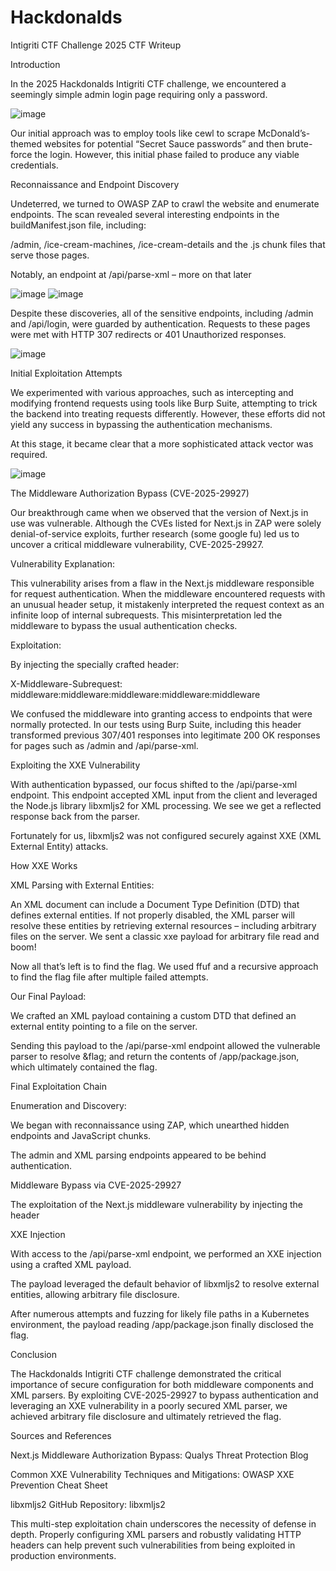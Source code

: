 # Hackdonalds

Intigriti CTF Challenge 2025 CTF Writeup


Introduction 

In the 2025 Hackdonalds Intigriti CTF challenge, we encountered a seemingly simple admin login page requiring only a password.  

 ![image](https://github.com/user-attachments/assets/f9f29de0-22b8-46e8-bcab-7c8dcd8d076c)


Our initial approach was to employ tools like cewl to scrape McDonald’s-themed websites for potential “Secret Sauce passwords” and then brute-force the login. However, this initial phase failed to produce any viable credentials.  


Reconnaissance and Endpoint Discovery 

Undeterred, we turned to OWASP ZAP to crawl the website and enumerate endpoints. The scan revealed several interesting endpoints in the buildManifest.json file, including: 

/admin, /ice-cream-machines, /ice-cream-details and the .js chunk files that serve those pages.  

Notably, an endpoint at /api/parse-xml – more on that later 

![image](https://github.com/user-attachments/assets/f6e4db69-9165-4288-b68e-3d24af914b26)
![image](https://github.com/user-attachments/assets/5315b9e2-289a-4e8d-b995-9f0f187522d5)


Despite these discoveries, all of the sensitive endpoints, including /admin and /api/login, were guarded by authentication. Requests to these pages were met with HTTP 307 redirects or 401 Unauthorized responses. 

  
![image](https://github.com/user-attachments/assets/b30cae0e-d8df-4e19-a972-c47a1959b440)

 

Initial Exploitation Attempts 

We experimented with various approaches, such as intercepting and modifying frontend requests using tools like Burp Suite, attempting to trick the backend into treating requests differently. However, these efforts did not yield any success in bypassing the authentication mechanisms. 

At this stage, it became clear that a more sophisticated attack vector was required. 

![image](https://github.com/user-attachments/assets/578057f9-353c-41ba-a3e4-00b6fe3cfd76)
  

The Middleware Authorization Bypass (CVE-2025-29927) 

Our breakthrough came when we observed that the version of Next.js in use was vulnerable. Although the CVEs listed for Next.js in ZAP were solely denial-of-service exploits, further research (some google fu) led us to uncover a critical middleware vulnerability, CVE-2025-29927. 

Vulnerability Explanation: 

This vulnerability arises from a flaw in the Next.js middleware responsible for request authentication. When the middleware encountered requests with an unusual header setup, it mistakenly interpreted the request context as an infinite loop of internal subrequests. This misinterpretation led the middleware to bypass the usual authentication checks. 





Exploitation: 

By injecting the specially crafted header: 

X-Middleware-Subrequest: middleware:middleware:middleware:middleware:middleware 

 

 

We confused the middleware into granting access to endpoints that were normally protected. In our tests using Burp Suite, including this header transformed previous 307/401 responses into legitimate 200 OK responses for pages such as /admin and /api/parse-xml. 

  

  

Exploiting the XXE Vulnerability 

With authentication bypassed, our focus shifted to the /api/parse-xml endpoint. This endpoint accepted XML input from the client and leveraged the Node.js library libxmljs2 for XML processing. We see we get a reflected response back from the parser. 

 

 

 

Fortunately for us, libxmljs2 was not configured securely against XXE (XML External Entity) attacks. 

  

How XXE Works 

XML Parsing with External Entities: 

An XML document can include a Document Type Definition (DTD) that defines external entities. If not properly disabled, the XML parser will resolve these entities by retrieving external resources – including arbitrary files on the server. We sent a classic xxe payload for arbitrary file read and boom! 

 

  

Now all that’s left is to find the flag. We used ffuf and a recursive approach to find the flag file after multiple failed attempts. 

 

 

Our Final Payload: 

We crafted an XML payload containing a custom DTD that defined an external entity pointing to a file on the server.  

Sending this payload to the /api/parse-xml endpoint allowed the vulnerable parser to resolve &flag; and return the contents of /app/package.json, which ultimately contained the flag. 

   

Final Exploitation Chain 

Enumeration and Discovery: 

We began with reconnaissance using ZAP, which unearthed hidden endpoints and JavaScript chunks. 

The admin and XML parsing endpoints appeared to be behind authentication. 

Middleware Bypass via CVE-2025-29927 

The exploitation of the Next.js middleware vulnerability by injecting the header 

 XXE Injection 

  

With access to the /api/parse-xml endpoint, we performed an XXE injection using a crafted XML payload. 

  

The payload leveraged the default behavior of libxmljs2 to resolve external entities, allowing arbitrary file disclosure. 

  

After numerous attempts and fuzzing for likely file paths in a Kubernetes environment, the payload reading /app/package.json finally disclosed the flag. 

  

Conclusion 

The Hackdonalds Intigriti CTF challenge demonstrated the critical importance of secure configuration for both middleware components and XML parsers. By exploiting CVE-2025-29927 to bypass authentication and leveraging an XXE vulnerability in a poorly secured XML parser, we achieved arbitrary file disclosure and ultimately retrieved the flag. 

  

Sources and References 

Next.js Middleware Authorization Bypass: Qualys Threat Protection Blog 

Common XXE Vulnerability Techniques and Mitigations: OWASP XXE Prevention Cheat Sheet 

libxmljs2 GitHub Repository: libxmljs2 

  

This multi-step exploitation chain underscores the necessity of defense in depth. Properly configuring XML parsers and robustly validating HTTP headers can help prevent such vulnerabilities from being exploited in production environments. 
